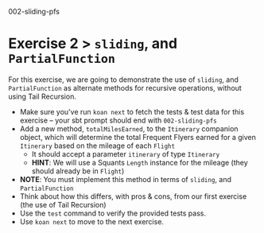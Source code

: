 002-sliding-pfs

# Exercise 2 > `sliding`, and `PartialFunction`

For this exercise, we are going to demonstrate the use of `sliding`, and `PartialFunction` as alternate methods for recursive operations, without using Tail Recursion.

- Make sure you've run `koan next` to fetch the tests & test data for this exercise – your sbt prompt should end with `002-sliding-pfs`
- Add a new method, `totalMilesEarned`, to the `Itinerary` companion object, which will determine the total Frequent Flyers earned for a given `Itinerary` based on the mileage of each `Flight`
  + It should accept a parameter `itinerary` of type `Itinerary`
  + **HINT**: We will use a Squants `Length` instance for the mileage (they should already be in `Flight`)
- **NOTE**: You must implement this method in terms of `sliding`, and `PartialFunction`
- Think about how this differs, with pros & cons, from our first exercise (the use of Tail Recursion)
- Use the `test` command to verify the provided tests pass.
- Use `koan next` to move to the next exercise.
